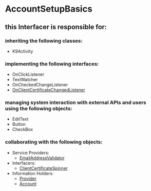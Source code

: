 # AccountSetupBasics
## this Interfacer is responsible for: 
### inheriting the following classes: 
* K9Activity
### implementing the following interfaces:
* OnClickListener
* TextWatcher
* OnCheckedChangeListener
* [OnClientCertificateChangedListener](../ServiceProviders/OnClientCertificateChangedListener.md) 
### managing system interaction with external APIs and users using the following objects: 
* EditText
* Button
* CheckBox
### collaborating with the following objects: 
* Service Providers: 
	* [EmailAddressValidator](../ServiceProviders/EmailAddressValidator.md) 
* Interfacers: 
	* [ClientCertificateSpinner](../Interfacers/ClientCertificateSpinner.md) 
* Information Holders: 
	* [Provider](../InformationHolders/Provider.md) 
	* [Account](../InformationHolders/Account.md) 
